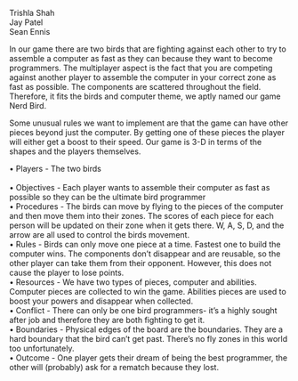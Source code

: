 


Trishla Shah<br/>
Jay Patel<br/>
Sean Ennis<br/>

In our game there are two birds that are fighting against each other to try to assemble a computer as fast as they can because they want to become programmers. The multiplayer aspect is the fact that you are competing against another player to assemble the computer in your correct zone as fast as possible. The components are scattered throughout the field. Therefore, it fits the birds and computer theme, we aptly named our game Nerd Bird. 

Some unusual rules we want to implement are that the game can have other pieces beyond just the computer. By getting one of these pieces the player will either get a boost to their speed. Our game is 3-D in terms of the shapes and the players themselves. 

• Players - The two birds <br/>  		
• Objectives - Each player wants to assemble their computer as fast as possible so they can be the ultimate bird programmer<br/>
• Procedures - The birds can move by flying to the pieces of the computer and then move them into their zones. The scores of each piece for each person will be updated on their zone when it gets there. W, A, S, D, and the arrow are all used to control the birds movement.<br/>
• Rules - Birds can only move one piece at a time. Fastest one to build the computer wins. The components don’t disappear and are reusable, so the other player can take them from their opponent. However, this does not cause the player to lose points. <br/>
• Resources - We have two types of pieces, computer and abilities. Computer pieces are collected to win the game. Abilities pieces are used to boost your powers and disappear when collected.<br/>
• Conflict - There can only be one bird programmers- it’s a highly sought after job and therefore they are both fighting to get it. <br/>
• Boundaries - Physical edges of the board are the boundaries. They are a hard boundary that the bird can’t get past. There’s no fly zones in this world too unfortunately. <br/>
• Outcome - One player gets their dream of being the best programmer, the other will (probably) ask for a rematch because they lost. <br/>
